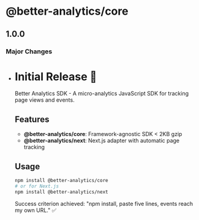# @better-analytics/core

## 1.0.0

### Major Changes

- # Initial Release 🚀

  Better Analytics SDK - A micro-analytics JavaScript SDK for tracking page views and events.

  ## Features

  - **@better-analytics/core**: Framework-agnostic SDK < 2KB gzip
  - **@better-analytics/next**: Next.js adapter with automatic page tracking

  ## Usage

  ```bash
  npm install @better-analytics/core
  # or for Next.js
  npm install @better-analytics/next
  ```

  Success criterion achieved: "npm install, paste five lines, events reach my own URL." ✅
